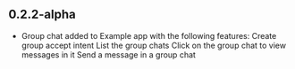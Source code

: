 ## 0.2.2-alpha

- Group chat added to Example app with the following features:
Create group
accept intent
List the group chats
Click on the group chat to view messages in it
Send a message in a group chat


